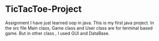 # TicTacToe-Project
Assignment 
I have just learned oop in java. This is my first java project.
In the src file Main class, Game class and User class are for terminal based game.
But in other class , I used GUI and DataBase.
